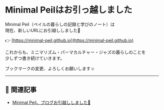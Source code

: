 # Minimal Peilはお引っ越しました

Minimal Peil（ペイルの暮らしの記録と学びのノート）は  
現在、新しいURLにお引越ししました🌱

👉 [https://minimal-peil.github.io](https://minimal-peil.github.io)

これからも、ミニマリズム・パーマカルチャー・ジャズの暮らしのことを  
少しずつ書き続けていきます。

ブックマークの変更、よろしくお願いします☺️

---

## 📌 関連記事

- [Minimal Peil、ブログお引越ししました🌱](https://minimal-peil.github.io/2025/06/30/blog-move-notice.html)
